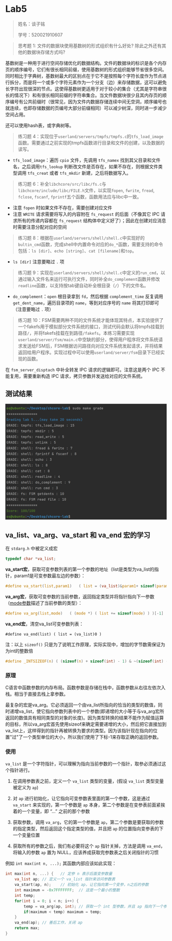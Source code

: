 # Lab5

> 姓名：谈子铭
>
> 学号：520021910607

> 思考题 1: 文件的数据块使用基数树的形式组织有什么好处? 除此之外还有其他的数据块存储方式吗?

基数树是一种用于进行空间存储优化的数据结构。文件的数据块的标识是各个内存页的顺序编号，它们有很长相同前缀，使用基数树的形式组织能够节省很多空间。同时相比于字典树，基数树最大的区别点在于它不是按照每个字符长度作为节点进行拆分，而是将一个或多个字符元素作为一个分支（边）来存储数据，这可以避免长字符出现很深的节点。这使得基数树更适用于对于较小的集合（尤其是字符串很长的情况下）和有很长相同前缀的字符串集合。当文件数据块很少且其内存页的顺序编号有公共前缀时（很常见，因为文件内数据存储连续中间无空洞，顺序编号也就连续，也即存储数据的页编号大部分前缀相同）可以减少树深，同时进一步减少空间占用。

还可以使用hash表，或字典树等。

> 练习题 4：实现位于`userland/servers/tmpfs/tmpfs.c`的`tfs_load_image`函数。需要通过之前实现的tmpfs函数进行目录和文件的创建，以及数据的读写。

- `tfs_load_image`：遍历 `cpio` 文件，先调用 `tfs_namex` 找到其父目录和文件名，之后调用`tfs_lookup` 判断改文件是否存在，如果不存在，则根据文件类型调用 `tfs_creat` 或者 `tfs_mkdir` 新建，之后将数据写入。

> 练习题 6：补全`libchcore/src/libc/fs.c`与`libchcore/include/libc/FILE.h`文件，以实现`fopen`, `fwrite`, `fread`, `fclose`, `fscanf`, `fprintf`五个函数，函数用法应与libc中一致。

- 注意 `fopen` 时如果文件不存在，需要创建对应文件
- 注意 `WRITE` 请求需要将写入的内容附在 `fs_request` 的后面（不像其它 IPC 请求所有的传递内容都在 `fs_request` 结构体中定义好了）；因此在创建对应消息时需要注意分配对应的空间

> 练习题 8：根据在`userland/servers/shell/shell.c`中实现好的`bultin_cmd`函数，完成shell中内置命令对应的`do_*`函数，需要支持的命令包括：`ls [dir]`、`echo [string]`、`cat [filename]`和`top`。

- `ls [dir]` 注意要略过 `.` 项

> 练习题 9：实现在`userland/servers/shell/shell.c`中定义的`run_cmd`，以通过输入文件名来运行可执行文件，同时补全`do_complement`函数并修改`readline`函数，以支持按tab键自动补全根目录（`/`）下的文件名。

- `do_complement`：`open` 根目录拿到 `fd`，然后根据 `complement_time` 反复调用 `get_dent_name`，遍历目录项的 `name`，等到对应序号的 `name` 将其打印即可（注意要略过 `.` 项）

> 练习题 10：FSM需要两种不同的文件系统才能体现其特点，本实验提供了一个fakefs用于模拟部分文件系统的接口，测试代码会默认将tmpfs挂载到路径`/`，并将fakefs挂载在到路径`/fakefs`。本练习需要实现`userland/server/fsm/main.c`中空缺的部分，使得用户程序将文件系统请求发送给FSM后，FSM根据访问路径向对应文件系统发起请求，并将结果返回给用户程序。实现过程中可以使用`userland/server/fsm`目录下已经实现的函数。

在 `fsm_server_disptach` 中补全转发 IPC 请求的逻辑即可。注意这是两个 IPC 不能复用，需要重新构造 IPC 请求，拷贝参数并发送给对应的文件系统。

## 测试结果

![image-20230427203919780](lab5.assets/image-20230427203919780.png)

## va_list、va_arg、va_start 和 va_end 宏的学习

在 `stdarg.h` 中被定义成宏

```c
typedef char *va_list;
```


**va_start宏**，获取可变参数列表的第一个参数的地址（list是类型为va_list的指针，param1是可变参数最左边的参数）：

```c
#define va_start(list,param1)   ( list = (va_list)&param1+ sizeof(param1) )
```

**va_arg宏**，获取可变参数的当前参数，返回指定类型并将指针指向下一参数（[mode参数](https://www.zhihu.com/search?q=mode参数&search_source=Entity&hybrid_search_source=Entity&hybrid_search_extra={"sourceType"%3A"article"%2C"sourceId"%3A"291148403"})描述了当前参数的类型）：

```c
#define va_arg(list,mode)   ( (mode *) ( list += sizeof(mode) ) )[-1]
```

**va_end宏**，清空va_list可变参数列表：

```text
#define va_end(list) ( list = (va_list)0 )
```

 注：以上 `sizeof()` 只是为了说明工作原理，实际实现中，增加的字节数需保证为为int的整数倍

```c
#define _INTSIZEOF(n) ( (sizeof(n) + sizeof(int) - 1) & ~(sizeof(int) - 1) )
```

### 原理

C语言中函数参数的内存布局。函数参数是存储在栈中，函数参数从右往左依次入栈。相当于直接去栈上拿参数。

最复杂的宏是va_arg。它必须返回一个由va_list所指向的恰当的类型的数值，同时递增va_list，使它指向参数列表中的一个参数(即递增的大小等于与va_arg宏所返回的数值具有相同类型的对象的长度)。因为类型转换的结果不能作为赋值运算的目标，所以va_arg宏首先使用sizeof来确定需要递增的大小，然后把它直接加到va_list上，这样得到的指针再被转换为要求的类型。因为该指针现在指向的位置"过"了一个类型单位的大小，所以我们使用了下标-1来存取正确的返回参数。

### 使用

`va_list` 是一个字符指针，可以理解为指向当前参数的一个指针，取参必须通过这个指针进行。

1. 在调用参数表之前，定义一个 `va_list` 类型的变量，(假设 `va_list` 类型变量被定义为 `ap`)

2. 对 `ap` 进行初始化，让它指向可变参数表里面的第一个参数，这是通过 `va_start` 来实现的，第一个参数是 `ap` 本身，第二个参数是在变参表前面紧挨着的一个变量，即 “...” 之前的那个参数

3. 获取参数，调用 `va_arg`，它的第一个参数是 `ap`，第二个参数是要获取的参数的指定类型，然后返回这个指定类型的值，并且把 `ap` 的位置指向变参表的下一个变量位置

4. 获取所有的参数之后，我们有必要将这个 `ap` 指针关掉，方法是调用 `va_end`，将输入的参数 `ap` 置为 NULL，应该养成获取完参数表之后关闭指针的习惯

例如 `int max(int n, ...);` 其函数内部应该如此实现：

```c
int max(int n, ...) {	// 定参 n 表示后面变参数量
	va_list ap;	// 定义一个 va_list 指针来访问参数表
    va_start(ap, n);	// 初始化 ap，让它指向第一个变参，n之后的参数
    int maximum = -0x7FFFFFFF;	// 这是一个最小的整数
    int temp;
    for(int i = 0; i < n; i++) {
    	temp = va_arg(ap, int);	// 获取一个 int 型参数，并且 ap 指向下一个参数
    	if(maximum < temp) maximum = temp;
    }
    va_end(ap);	// 善后工作，关闭 ap
    return max;
}
```
